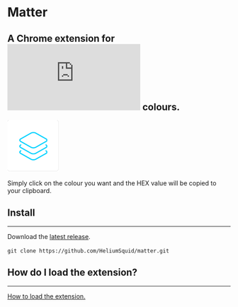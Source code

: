 # Matter

A Chrome extension for ![material design](https://www.google.com/design/spec/material-design/introduction.html) colours.
---

![Matter](icon.png)

Simply click on the colour you want and the HEX value will be copied to your clipboard.

## Install
---

Download the [latest release](https://github.com/HeliumSquid/matter/archive/master.zip).

`git clone https://github.com/HeliumSquid/matter.git`

## How do I load the extension?
---

[How to load the extension.](https://developer.chrome.com/extensions/getstarted#unpacked)
